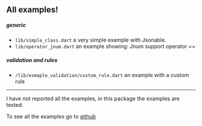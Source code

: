 

## All examples!

##### generic

* `lib/simple_class.dart` a very simple example with Jsonable.
*  `lib/operator_jnum.dart` an example showing: Jnum support operator ==

##### validation and rules

* `/lib/exmaple_validation/custom_rule.dart` an example with a custom rule


---

I have not reported all the examples, in this package the examples are tested.

To see all the examples go to [github](https://github.com/SpinaNico/jsonable)
